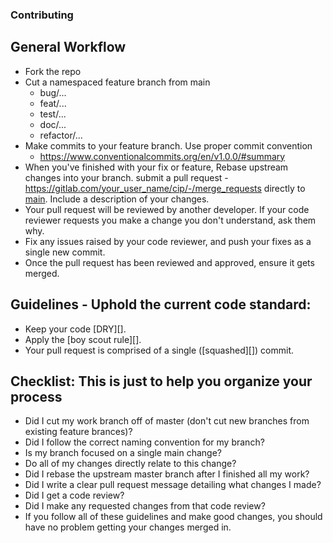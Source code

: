 ### Contributing

## General Workflow

- Fork the repo
- Cut a namespaced feature branch from main
  - bug/...
  - feat/...
  - test/...
  - doc/...
  - refactor/...
- Make commits to your feature branch. Use proper commit convention
  - https://www.conventionalcommits.org/en/v1.0.0/#summary
- When you've finished with your fix or feature, Rebase upstream changes into your branch. submit a pull request - https://gitlab.com/your_user_name/cip/-/merge_requests directly to [main](https://gitlab.com/iic-profile/uiapp/cip). Include a description of your changes.
- Your pull request will be reviewed by another developer. If your code reviewer requests you make a change you don't understand, ask them why.
- Fix any issues raised by your code reviewer, and push your fixes as a single new commit.
- Once the pull request has been reviewed and approved, ensure it gets merged.

## Guidelines - Uphold the current code standard:

- Keep your code [DRY][].
- Apply the [boy scout rule][].
- Your pull request is comprised of a single ([squashed][]) commit.

## Checklist: This is just to help you organize your process

- Did I cut my work branch off of master (don't cut new branches from existing feature brances)?
- Did I follow the correct naming convention for my branch?
- Is my branch focused on a single main change?
- Do all of my changes directly relate to this change?
- Did I rebase the upstream master branch after I finished all my work?
- Did I write a clear pull request message detailing what changes I made?
- Did I get a code review?
- Did I make any requested changes from that code review?
- If you follow all of these guidelines and make good changes, you should have no problem getting your changes merged in.
